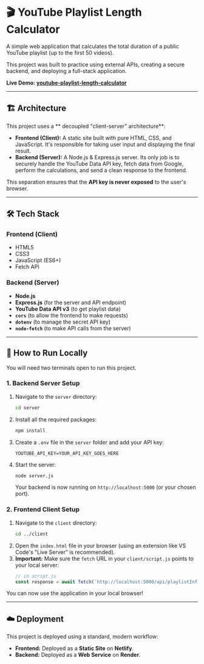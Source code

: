 # 🎬 YouTube Playlist Length Calculator

A simple web application that calculates the total duration of a public YouTube playlist (up to the first 50 videos).

This project was built to practice using external APIs, creating a secure backend, and deploying a full-stack application.

**Live Demo: [youtube-playlist-length-calculator](https://youtube-playlist-length-calc.netlify.app/)**

---

## 🏗️ Architecture

This project uses a ** decoupled "client-server" architecture**:

* **Frontend (Client):** A static site built with pure HTML, CSS, and JavaScript. It's responsible for taking user input and displaying the final result.
* **Backend (Server):** A Node.js & Express.js server. Its only job is to securely handle the YouTube Data API key, fetch data from Google, perform the calculations, and send a clean response to the frontend.

This separation ensures that the **API key is never exposed** to the user's browser.

---

## 🛠️ Tech Stack

### Frontend (Client)
* HTML5
* CSS3
* JavaScript (ES6+)
* Fetch API

### Backend (Server)
* **Node.js**
* **Express.js** (for the server and API endpoint)
* **YouTube Data API v3** (to get playlist data)
* **`cors`** (to allow the frontend to make requests)
* **`dotenv`** (to manage the secret API key)
* **`node-fetch`** (to make API calls from the server)

---

## 🚀 How to Run Locally

You will need two terminals open to run this project.

### 1. Backend Server Setup
1.  Navigate to the `server` directory:
    ```bash
    cd server
    ```
2.  Install all the required packages:
    ```bash
    npm install
    ```
3.  Create a `.env` file in the `server` folder and add your API key:
    ```
    YOUTUBE_API_KEY=YOUR_API_KEY_GOES_HERE
    ```
4.  Start the server:
    ```bash
    node server.js
    ```
    Your backend is now running on `http://localhost:5000` (or your chosen port).

### 2. Frontend Client Setup
1.  Navigate to the `client` directory:
    ```bash
    cd ../client 
    ```
2.  Open the `index.html` file in your browser (using an extension like VS Code's "Live Server" is recommended).
3.  **Important:** Make sure the `fetch` URL in your `client/script.js` points to your local server:
    ```javascript
    // in script.js
    const response = await fetch(`http://localhost:5000/api/playlistInfo?id=${playlistId}`);
    ```

You can now use the application in your local browser!

---

## ☁️ Deployment

This project is deployed using a standard, modern workflow:

* **Frontend:** Deployed as a **Static Site** on **Netlify**.
* **Backend:** Deployed as a **Web Service** on **Render**.
